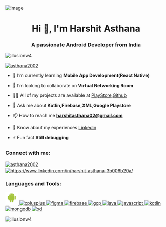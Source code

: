 ![image](https://github.com/illusionw4/illusionw4/assets/86142081/7b245f00-2adc-4de9-a13d-cbe12faffa7e)<h1 align="center">Hi 👋, I'm Harshit Asthana</h1>
<h3 align="center">A passionate Android Developer from India</h3>

<p align="left"> <img src="https://komarev.com/ghpvc/?username=illusionw4&label=Profile%20views&color=0e75b6&style=flat" alt="illusionw4" /> </p>

<p align="left"> <a href="https://twitter.com/asthana2002" target="blank"><img src="https://img.shields.io/twitter/follow/asthana2002?logo=twitter&style=for-the-badge" alt="asthana2002" /></a> </p>

- 🌱 I’m currently learning **Mobile App Development(React Native)**

- 👯 I’m looking to collaborate on **Virtual Networking Room**

- 👨‍💻 All of my projects are available at [PlayStore](https://play.google.com/store/apps/dev?id=8395698553295305345),[Github](https://github.com/illusionw4?tab=repositories)

- 💬 Ask me about **Kotlin,Firebase,XML,Google Playstore**

- 📫 How to reach me **harshitasthana02@gmail.com**

- 📄 Know about my experiences [Linkedin](https://www.linkedin.com/in/harshit-asthana-3b006b20a/)

- ⚡ Fun fact **Still debugging**

<h3 align="left">Connect with me:</h3>
<p align="left">
<a href="https://twitter.com/asthana2002" target="blank"><img align="center" src="https://cdn-icons-png.flaticon.com/128/3670/3670151.png" alt="asthana2002" height="30" width="40" /></a>
<a href="https://linkedin.com/in/https://www.linkedin.com/in/harshit-asthana-3b006b20a/" target="blank"><img align="center" src="https://cdn-icons-png.flaticon.com/128/3536/3536505.png" alt="https://www.linkedin.com/in/harshit-asthana-3b006b20a/" height="30" width="40" /></a>
</p>

<h3 align="left">Languages and Tools:</h3>
<p align="left"> <a href="https://developer.android.com" target="_blank" rel="noreferrer"> <img src="https://raw.githubusercontent.com/devicons/devicon/master/icons/android/android-original-wordmark.svg" alt="android" width="40" height="40"/> </a> <a href="https://www.w3schools.com/cpp/" target="_blank" rel="noreferrer"> <img src="https://cdn-icons-png.flaticon.com/128/6132/6132222.png" alt="cplusplus" width="40" height="40"/> </a> <a href="https://www.figma.com/" target="_blank" rel="noreferrer"> <img src="https://www.vectorlogo.zone/logos/figma/figma-icon.svg" alt="figma" width="40" height="40"/> </a> <a href="https://firebase.google.com/" target="_blank" rel="noreferrer"> <img src="https://www.vectorlogo.zone/logos/firebase/firebase-icon.svg" alt="firebase" width="40" height="40"/> </a> <a href="https://cloud.google.com" target="_blank" rel="noreferrer"> <img src="https://www.vectorlogo.zone/logos/google_cloud/google_cloud-icon.svg" alt="gcp" width="40" height="40"/> </a> <a href="https://www.java.com" target="_blank" rel="noreferrer"> <img src="https://cdn-icons-png.flaticon.com/128/332/332121.png" alt="java" width="40" height="40"/> </a> <a href="https://developer.mozilla.org/en-US/docs/Web/JavaScript" target="_blank" rel="noreferrer"> <img src="https://cdn-icons-png.flaticon.com/128/5968/5968292.png" alt="javascript" width="40" height="40"/> </a> <a href="https://kotlinlang.org" target="_blank" rel="noreferrer"> <img src="https://www.vectorlogo.zone/logos/kotlinlang/kotlinlang-icon.svg" alt="kotlin" width="40" height="40"/> </a> <a href="https://www.mongodb.com/" target="_blank" rel="noreferrer"> <img src="https://cdn-icons-png.flaticon.com/128/1104/1104982.png" alt="mongodb" width="40" height="40"/> </a> <a href="https://www.adobe.com/products/xd.html" target="_blank" rel="noreferrer"> <img src="https://cdn.worldvectorlogo.com/logos/adobe-xd.svg" alt="xd" width="40" height="40"/> </a> </p>

<p><img align="center" src="https://github-readme-stats.vercel.app/api/top-langs?username=illusionw4&show_icons=true&locale=en&layout=compact" alt="illusionw4" /></p>
